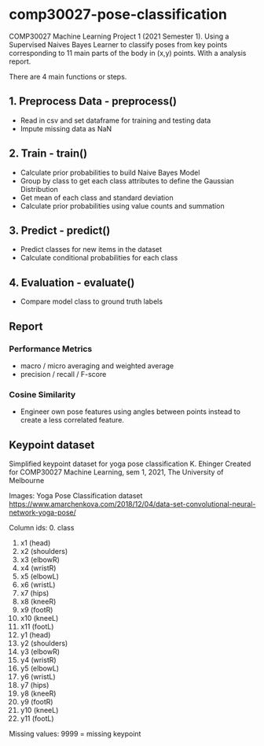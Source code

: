 # comp30027-pose-classification
COMP30027 Machine Learning Project 1 (2021 Semester 1). Using a Supervised Naives Bayes Learner to classify poses from key points corresponding to 11 main parts of the body in (x,y) points. With a analysis report.

There are 4 main functions or steps.

## 1. Preprocess Data - preprocess()
- Read in csv and set dataframe for training and testing data
- Impute missing data as NaN

## 2. Train - train()
- Calculate prior probabilities to build Naive Bayes Model
- Group by class to get each class attributes to define the Gaussian Distribution
- Get mean of each class and standard deviation
- Calculate prior probabilities using value counts and summation

## 3. Predict - predict()
- Predict classes for new items in the dataset
- Calculate conditional probabilities for each class

## 4. Evaluation - evaluate()
- Compare model class to ground truth labels

## Report

### Performance Metrics
  - macro / micro averaging and weighted average
  - precision / recall / F-score

### Cosine Similarity
  - Engineer own pose features using angles between points instead to create a less correlated feature.

## Keypoint dataset
Simplified keypoint dataset for yoga pose classification
K. Ehinger
Created for COMP30027 Machine Learning, sem 1, 2021, The University of Melbourne

Images: Yoga Pose Classification dataset
https://www.amarchenkova.com/2018/12/04/data-set-convolutional-neural-network-yoga-pose/

Column ids:
0. class
1. x1 (head)
2. x2 (shoulders)
3. x3 (elbowR)
4. x4 (wristR)
5. x5 (elbowL)
6. x6 (wristL)
7. x7 (hips)
8. x8 (kneeR)
9. x9 (footR)
10. x10 (kneeL)
11. x11 (footL)
12. y1 (head)
13. y2 (shoulders)
14. y3 (elbowR)
15. y4 (wristR)
16. y5 (elbowL)
17. y6 (wristL)
18. y7 (hips)
19. y8 (kneeR)
20. y9 (footR)
21. y10 (kneeL)
22. y11 (footL)

Missing values:
9999 = missing keypoint
